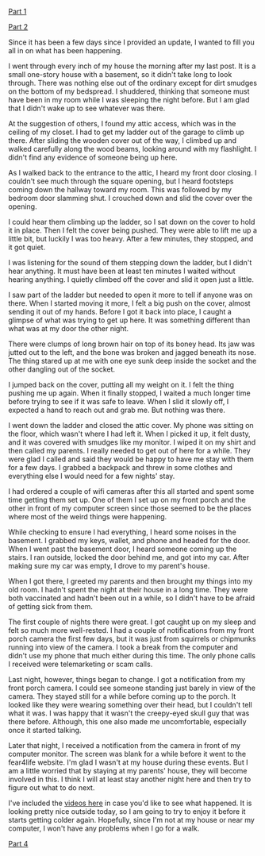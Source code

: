 [Part 1](https://www.reddit.com/r/nosleep/comments/xx4z4i/fear4lifecom/?utm_source=share&utm_medium=web2x&context=3)

[Part 2](https://www.reddit.com/r/nosleep/comments/xy2vrm/fear4lifecom_part_2/?utm_source=share&utm_medium=web2x&context=3)

Since it has been a few days since I provided an update, I wanted to fill you all in on what has been happening. 

I went through every inch of my house the morning after my last post. It is a small one-story house with a basement, so it didn't take long to look through. There was nothing else out of the ordinary except for dirt smudges on the bottom of my bedspread. I shuddered, thinking that someone must have been in my room while I was sleeping the night before. But I am glad that I didn't wake up to see whatever was there.

At the suggestion of others, I found my attic access, which was in the ceiling of my closet. I had to get my ladder out of the garage to climb up there. After sliding the wooden cover out of the way, I climbed up and walked carefully along the wood beams, looking around with my flashlight. I didn't find any evidence of someone being up here. 

As I walked back to the entrance to the attic, I heard my front door closing. I couldn't see much through the square opening, but I heard footsteps coming down the hallway toward my room. This was followed by my bedroom door slamming shut. I crouched down and slid the cover over the opening.

I could hear them climbing up the ladder, so I sat down on the cover to hold it in place. Then I felt the cover being pushed. They were able to lift me up a little bit, but luckily I was too heavy. After a few minutes, they stopped, and it got quiet. 

I was listening for the sound of them stepping down the ladder, but I didn't hear anything. It must have been at least ten minutes I waited without hearing anything. I quietly climbed off the cover and slid it open just a little. 

I saw part of the ladder but needed to open it more to tell if anyone was on there. When I started moving it more, I felt a big push on the cover, almost sending it out of my hands. Before I got it back into place, I caught a glimpse of what was trying to get up here. It was something different than what was at my door the other night.

There were clumps of long brown hair on top of its boney head. Its jaw was jutted out to the left, and the bone was broken and jagged beneath its nose. The thing stared up at me with one eye sunk deep inside the socket and the other dangling out of the socket.

I jumped back on the cover, putting all my weight on it. I felt the thing pushing me up again. When it finally stopped, I waited a much longer time before trying to see if it was safe to leave. When I slid it slowly off, I expected a hand to reach out and grab me. But nothing was there. 

I went down the ladder and closed the attic cover. My phone was sitting on the floor, which wasn't where I had left it. When I picked it up, it felt dusty, and it was covered with smudges like my monitor. I wiped it on my shirt and then called my parents. I really needed to get out of here for a while. They were glad I called and said they would be happy to have me stay with them for a few days. I grabbed a backpack and threw in some clothes and everything else I would need for a few nights' stay. 

I had ordered a couple of wifi cameras after this all started and spent some time getting them set up. One of them I set up on my front porch and the other in front of my computer screen since those seemed to be the places where most of the weird things were happening. 

While checking to ensure I had everything, I heard some noises in the basement. I grabbed my keys, wallet, and phone and headed for the door. When I went past the basement door, I heard someone coming up the stairs. I ran outside, locked the door behind me, and got into my car. After making sure my car was empty, I drove to my parent's house.

When I got there, I greeted my parents and then brought my things into my old room. I hadn't spent the night at their house in a long time. They were both vaccinated and hadn't been out in a while, so I didn't have to be afraid of getting sick from them.

The first couple of nights there were great. I got caught up on my sleep and felt so much more well-rested. I had a couple of notifications from my front porch camera the first few days, but it was just from squirrels or chipmunks running into view of the camera. I took a break from the computer and didn't use my phone that much either during this time. The only phone calls I received were telemarketing or scam calls.

Last night, however, things began to change. I got a notification from my front porch camera. I could see someone standing just barely in view of the camera. They stayed still for a while before coming up to the porch. It looked like they were wearing something over their head, but I couldn't tell what it was. I was happy that it wasn't the creepy-eyed skull guy that was there before. Although, this one also made me uncomfortable, especially once it started talking.  

Later that night, I received a notification from the camera in front of my computer monitor. The screen was blank for a while before it went to the fear4life website. I'm glad I wasn't at my house during these events. But I am a little worried that by staying at my parents' house, they will become involved in this. I think I will at least stay another night here and then try to figure out what to do next.

I've included the [videos here](https://youtu.be/sdUDGcGElhc) in case you'd like to see what happened. It is looking pretty nice outside today, so I am going to try to enjoy it before it starts getting colder again. Hopefully, since I'm not at my house or near my computer, I won't have any problems when I go for a walk.

[Part 4](https://www.reddit.com/r/nosleep/comments/yb4l5k/fear4lifecom/?utm_source=share&utm_medium=android_app&utm_name=androidcss&utm_term=1&utm_content=share_button)